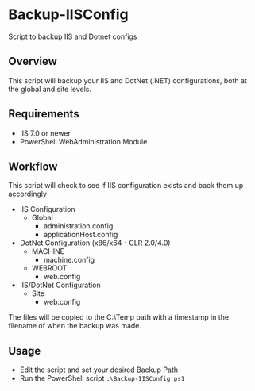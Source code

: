 # Backup-IISConfig
Script to backup IIS and Dotnet configs

## Overview
This script will backup your IIS and DotNet (.NET) configurations, both at the global and site levels. 

## Requirements
* IIS 7.0 or newer
* PowerShell WebAdministration Module

## Workflow
This script will check to see if IIS configuration exists and back them up accordingly

* IIS Configuration
  * Global
    * administration.config
    * applicationHost.config
* DotNet Configuration (x86/x64 - CLR 2.0/4.0)
  * MACHINE
    * machine.config
  * WEBROOT
    * web.config
* IIS/DotNet Configuration
  * Site
    * web.config
    
The files will be copied to the C:\Temp path with a timestamp in the filename of when the backup was made.

## Usage
* Edit the script and set your desired Backup Path
* Run the PowerShell script `.\Backup-IISConfig.ps1`

  
